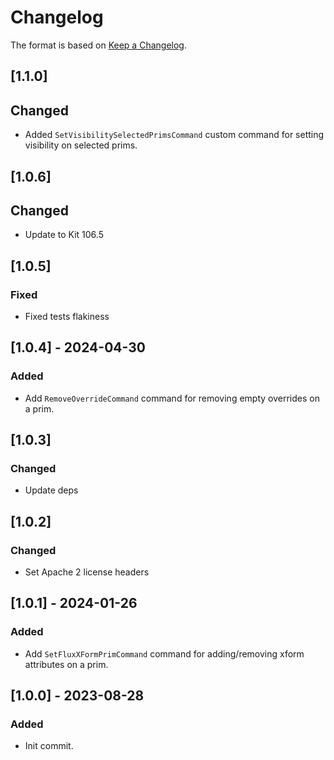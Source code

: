 # Changelog

The format is based on [Keep a Changelog](https://keepachangelog.com/en/1.0.0/).

## [1.1.0]
## Changed
- Added `SetVisibilitySelectedPrimsCommand` custom command for setting visibility on selected prims.

## [1.0.6]
## Changed
- Update to Kit 106.5

## [1.0.5]
### Fixed
- Fixed tests flakiness

## [1.0.4] - 2024-04-30
### Added
- Add `RemoveOverrideCommand` command for removing empty overrides on a prim.

## [1.0.3]
### Changed
- Update deps

## [1.0.2]
### Changed
- Set Apache 2 license headers

## [1.0.1] - 2024-01-26
### Added
- Add `SetFluxXFormPrimCommand` command for adding/removing xform attributes on a prim.

## [1.0.0] - 2023-08-28
### Added
- Init commit.
